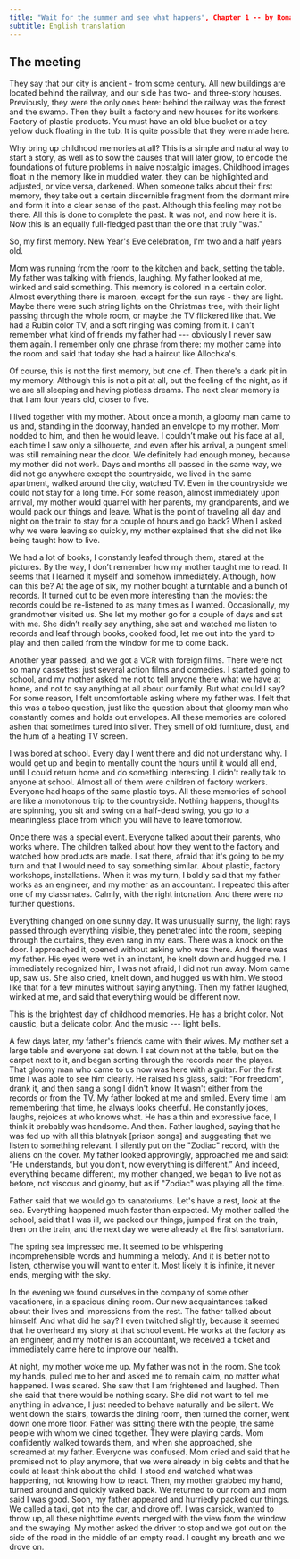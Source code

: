 ```yaml
---
title: "Wait for the summer and see what happens", Chapter 1 -- by Roman Mikhailov
subtitle: English translation    
---
```


## The meeting

They say that our city is ancient - from some century. 
All new buildings are located behind the railway, and our side has two- and three-story houses.
Previously, they were the only ones here: behind the railway was the forest and the swamp. 
Then they built a factory and new houses for its workers. Factory of plastic products. 
You must have an old blue bucket or a toy yellow duck floating in the tub. 
It is quite possible that they were made here.

Why bring up childhood memories at all? 
This is a simple and natural way to start a story, as well as to sow the causes that will later grow, to encode the foundations of future problems in naive nostalgic images. 
Childhood images float in the memory like in muddied water, they can be highlighted and adjusted, or vice versa, darkened. 
When someone talks about their first memory, they take out a certain discernible fragment from the dormant mire and form it into a clear sense of the past. Although this feeling may not be there. 
All this is done to complete the past. 
It was not, and now here it is. 
Now this is an equally full-fledged past than the one that truly "was."

So, my first memory. New Year's Eve celebration, I'm two and a half years old.

Mom was running from the room to the kitchen and back, setting the table. My father was talking with friends, laughing.
My father looked at me, winked and said something. 
This memory is colored in a certain color. 
Almost everything there is maroon, except for the sun rays - they are light. 
Maybe there were such string lights on the Christmas tree, with their light passing through the whole room, or maybe the TV flickered like that. 
We had a Rubin color TV, and a soft ringing was coming from it. 
I can’t remember what kind of friends my father had --- obviously I never saw them again. 
I remember only one phrase from there: my mother came into the room and said that today she had a haircut like Allochka's.

Of course, this is not the first memory, but one of. 
Then there's a dark pit in my memory. 
Although this is not a pit at all, but the feeling of the night, as if we are all sleeping and having plotless dreams. 
The next clear memory is that I am four years old, closer to five.
 
I lived together with my mother. About once a month, a gloomy man came to us and, standing in the doorway, handed an envelope to my mother. 
Mom nodded to him, and then he would leave. 
I couldn’t make out his face at all, each time I saw only a silhouette, and even after his arrival, a pungent smell was still remaining near the door. 
We definitely had enough money, because my mother did not work. 
Days and months all passed in the same way, we did not go anywhere except the countryside, we lived in the same apartment, walked around the city, watched TV. 
Even in the countryside we could not stay for a long time.
For some reason, almost immediately upon arrival, my mother would quarrel with her parents, my grandparents, and we would pack our things and leave. 
What is the point of traveling all day and night on the train to stay for a couple of hours and go back? 
When I asked why we were leaving so quickly, my mother explained that she did not like being taught how to live.

We had a lot of books, I constantly leafed through them, stared at the pictures. 
By the way, I don’t remember how my mother taught me to read. 
It seems that I learned it myself and somehow immediately.
Although, how can this be? 
At the age of six, my mother bought a turntable and a bunch of records. 
It turned out to be even more interesting than the movies: the records could be re-listened to as many times as I wanted. 
Occasionally, my grandmother visited us. She let my mother go for a couple of days and sat with me. 
She didn’t really say anything, she sat and watched me listen to records and leaf through books, cooked food, let me out into the yard to play and then called from the window for me to come back.

Another year passed, and we got a VCR with foreign films. 
There were not so many cassettes: just several action films and comedies. 
I started going to school, and my mother asked me not to tell anyone there what we have at home, and not to say anything at all about our family. 
But what could I say? 
For some reason, I felt uncomfortable asking where my father was. 
I felt that this was a taboo question, just like the question about that gloomy man who constantly comes and holds out envelopes. 
All these memories are colored ashen that sometimes tured into silver. 
They smell of old furniture, dust, and the hum of a heating TV screen.

I was bored at school. 
Every day I went there and did not understand why. I would get up and begin to mentally count the hours until it would all end, until I could return home and do something interesting. 
I didn't really talk to anyone at school. 
Almost all of them were children of factory workers. 
Everyone had heaps of the same plastic toys. 
All these memories of school are like a monotonous trip to the countryside. Nothing happens, thoughts are spinning, you sit and swing on a half-dead swing, you go to a meaningless place from which you will have to leave tomorrow.

Once there was a special event. 
Everyone talked about their parents, who works where. The children talked about how they went to the factory and watched how products are made. 
I sat there, afraid that it's going to be my turn and that I would need to say something similar. 
About plastic, factory workshops, installations. 
When it was my turn, I boldly said that my father works as an engineer, and my mother as an accountant. 
I repeated this after one of my classmates. 
Calmly, with the right intonation. 
And there were no further questions.

Everything changed on one sunny day. 
It was unusually sunny, the light rays passed through everything visible, they penetrated into the room, seeping through the curtains, they even rang in my ears. 
There was a knock on the door. 
I approached it, opened without asking who was there. 
And there was my father. 
His eyes were wet in an instant, he knelt down and hugged me. 
I immediately recognized him, I was not afraid, I did not run away. 
Mom came up, saw us. She also cried, knelt down, and hugged us with him. 
We stood like that for a few minutes without saying anything. 
Then my father laughed, winked at me, and said that everything would be different now.

This is the brightest day of childhood memories. 
He has a bright color. Not caustic, but a delicate color.
And the music --- light bells.

A few days later, my father's friends came with their wives. 
My mother set a large table and everyone sat down. 
I sat down not at the table, but on the carpet next to it, and began sorting through the records near the player. 
That gloomy man who came to us now was here with a guitar. 
For the first time I was able to see him clearly. 
He raised his glass, said: "For freedom", drank it, and then sang a song I didn't know. 
It wasn't either from the records or from the TV. 
My father looked at me and smiled. 
Every time I am remembering that time, he always looks cheerful. 
He constantly jokes, laughs, rejoices at who knows what. 
He has a thin and expressive face, I think it probably was handsome. 
And then. 
Father laughed, saying that he was fed up with all this blatnyak [prison songs] and suggesting that we listen to something relevant. 
I silently put on the "Zodiac" record, with the aliens on the cover. 
My father looked approvingly, approached me and said: “He understands, but you don’t, now everything is different.” 
And indeed, everything became different, my mother changed, we began to live not as before, not viscous and gloomy, but as if "Zodiac" was playing all the time.

Father said that we would go to sanatoriums. 
Let's have a rest, look at the sea. 
Everything happened much faster than expected. My mother called the school, said that I was ill, we packed our things, jumped first on the train, then on the train, and the next day we were already at the first sanatorium.

The spring sea impressed me. 
It seemed to be whispering incomprehensible words and humming a melody. 
And it is better not to listen, otherwise you will want to enter it.
Most likely it is infinite, it never ends, merging with the sky.

In the evening we found ourselves in the company of some other vacationers, in a spacious dining room. 
Our new acquaintances talked about their lives and impressions from the rest. 
The father talked about himself. 
And what did he say? 
I even twitched slightly, because it seemed that he overheard my story at that school event. 
He works at the factory as an engineer, and my mother is an accountant, we received a ticket and immediately came here to improve our health.

At night, my mother woke me up. 
My father was not in the room. 
She took my hands, 
pulled me to her and asked me to remain calm, no matter what happened.
I was scared. 
She saw that I am frightened and laughed. 
Then she said that there would be nothing scary. 
She did not want to tell me anything in advance, I just needed to behave naturally and be silent. 
We went down the stairs, towards the dining room, then turned the corner, went down one more floor. 
Father was sitting there with the people, the same people with whom we dined together. 
They were playing cards. 
Mom confidently walked towards them, and when she approached, she screamed at my father. 
Everyone was confused. 
Mom cried and said that he promised not to play anymore, that we were already in big debts and that he could at least think about the child. 
I stood and watched what was happening, not knowing how to react. 
Then, my mother grabbed my hand, turned around and quickly walked back. 
We returned to our room and mom said I was good. 
Soon, my father appeared and hurriedly packed our things. We called a taxi, got into the car, and drove off. 
I was carsick, wanted to throw up, all these nighttime events merged with the view from the window and the swaying. 
My mother asked the driver to stop and we got out on the side of the road in the middle of an empty road. 
I caught my breath and we drove on.